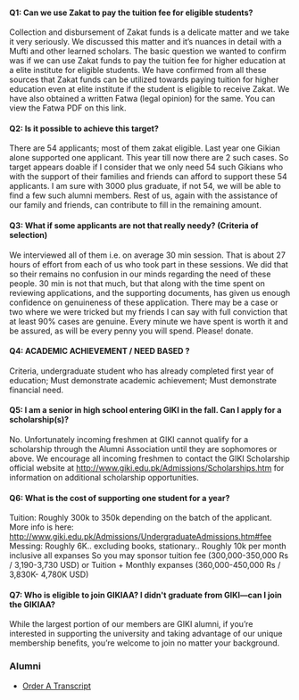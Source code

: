 #### Q1: Can we use Zakat to pay the tuition fee for eligible students?
Collection and disbursement of Zakat funds is a delicate matter and we take it very seriously. We discussed this matter and it’s nuances in detail with a Mufti and other learned scholars. The basic question we wanted to confirm was if we can use Zakat funds to pay the tuition fee for higher education at a elite institute for eligible students. We have confirmed from all these sources that Zakat funds can be utilized towards paying tuition for higher education even at elite institute if the student is eligible to receive Zakat. We have also obtained a written Fatwa (legal opinion) for the same. 
You can view the Fatwa PDF on this link.
#### Q2: Is it possible to achieve this target?
There are 54 applicants; most of them zakat eligible. Last year one Gikian alone supported one applicant. This year till now there are 2 such cases. So target appears doable if I consider that we only need 54 such Gikians who with the support of their families and friends can afford to support these 54 applicants. I am sure with 3000 plus graduate, if not 54, we will be able to find a few such alumni members. Rest of us, again with the assistance of our family and friends, can contribute to fill in the remaining amount.
#### Q3: What if some applicants are not that really needy? (Criteria of selection)
We interviewed all of them i.e. on average 30 min session. That is about 27 hours of effort from each of us who took part in these sessions. We did that so their remains no confusion in our minds regarding the need of these people. 30 min is not that much, but that along with the time spent on reviewing applications, and the supporting documents, has given us enough confidence on genuineness of these application. There may be a case or two where we were tricked but my friends I can say with full conviction that at least 90% cases are genuine. Every minute we have spent is worth it and be assured, as will be every penny you will spend. Please! donate.
#### Q4: ACADEMIC ACHIEVEMENT / NEED BASED ?
Criteria, undergraduate student who has already completed first year of education; Must demonstrate academic achievement; Must demonstrate financial need.
#### Q5: I am a senior in high school entering GIKI in the fall. Can I apply for a scholarship(s)?
No. Unfortunately incoming freshmen at GIKI cannot qualify for a scholarship through the Alumni Association until they are sophomores or above. We encourage all incoming freshmen to contact the GIKI Scholarship official website at http://www.giki.edu.pk/Admissions/Scholarships.htm for information on additional scholarship opportunities.
#### Q6: What is the cost of supporting one student for a year?
Tuition: Roughly 300k to 350k depending on the batch of the applicant. More info is here:
http://www.giki.edu.pk/Admissions/UndergraduateAdmissions.htm#fee
Messing:
Roughly 6K.. excluding books, stationary..
Roughly 10k per month inclusive all expanses
So you may sponsor tuition fee (300,000-350,000 Rs / 3,190-3,730 USD) or Tuition + Monthly expanses (360,000-450,000 Rs / 3,830K- 4,780K USD) 
#### Q7: Who is eligible to join GIKIAA? I didn't graduate from GIKI—can I join the GIKIAA?
While the largest portion of our members are GIKI alumni, if you’re interested in supporting the university and taking advantage of our unique membership benefits, you’re welcome to join no matter your background.
### Alumni
  * [Order A Transcript](https://giki.edu.pk/order-a-transcript/)


